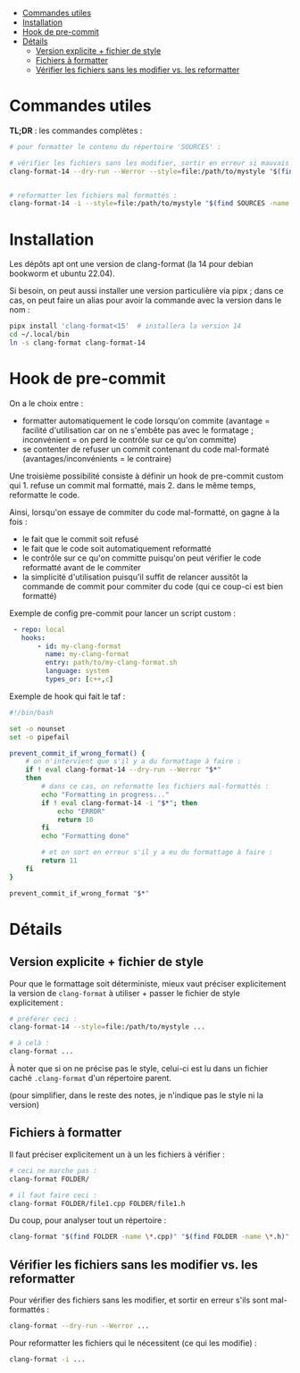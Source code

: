 * [Commandes utiles](#commandes-utiles)
* [Installation](#installation)
* [Hook de pre-commit](#hook-de-pre-commit)
* [Détails](#détails)
   * [Version explicite + fichier de style](#version-explicite--fichier-de-style)
   * [Fichiers à formatter](#fichiers-à-formatter)
   * [Vérifier les fichiers sans les modifier vs. les reformatter](#vérifier-les-fichiers-sans-les-modifier-vs-les-reformatter)


# Commandes utiles

**TL;DR** : les commandes complètes :

```sh
# pour formatter le contenu du répertoire 'SOURCES' :

# vérifier les fichiers sans les modifier, sortir en erreur si mauvais formattage :
clang-format-14 --dry-run --Werror --style=file:/path/to/mystyle "$(find SOURCES -name \*.cpp)" "$(find SOURCES -name \*.h)"


# reformatter les fichiers mal formattés :
clang-format-14 -i --style=file:/path/to/mystyle "$(find SOURCES -name \*.cpp)" "$(find SOURCES -name \*.h)"
```

# Installation

Les dépôts apt ont une version de clang-format (la 14 pour debian bookworm et ubuntu 22.04).

Si besoin, on peut aussi installer une version particulière via pipx ; dans ce cas, on peut faire un alias pour avoir la commande avec la version dans le nom :

```sh
pipx install 'clang-format<15'  # installera la version 14
cd ~/.local/bin
ln -s clang-format clang-format-14
```

# Hook de pre-commit

On a le choix entre :

- formatter automatiquement le code lorsqu'on commite (avantage = facilité d'utilisation car on ne s'embête pas avec le formatage ; inconvénient = on perd le contrôle sur ce qu'on committe)
- se contenter de refuser un commit contenant du code mal-formaté (avantages/inconvénients = le contraire)

Une troisième possibilité consiste à définir un hook de pre-commit custom qui 1. refuse un commit mal formatté, mais 2. dans le même temps, reformatte le code.

Ainsi, lorsqu'on essaye de commiter du code mal-formatté, on gagne à la fois :

- le fait que le commit soit refusé
- le fait que le code soit automatiquement reformatté
- le contrôle sur ce qu'on committe puisqu'on peut vérifier le code reformatté avant de le commiter
- la simplicité d'utilisation puisqu'il suffit de relancer aussitôt la commande de commit pour commiter du code (qui ce coup-ci est bien formatté)

Exemple de config pre-commit pour lancer un script custom :

```yml
 - repo: local
   hooks:
       - id: my-clang-format
         name: my-clang-format
         entry: path/to/my-clang-format.sh
         language: system
         types_or: [c++,c]
```

Exemple de hook qui fait le taf :

```sh
#!/bin/bash

set -o nounset
set -o pipefail

prevent_commit_if_wrong_format() {
    # on n'intervient que s'il y a du formattage à faire :
    if ! eval clang-format-14 --dry-run --Werror "$*"
    then
        # dans ce cas, on reformatte les fichiers mal-formattés :
        echo "Formatting in progress..."
        if ! eval clang-format-14 -i "$*"; then
            echo "ERROR"
            return 10
        fi
        echo "Formatting done"

        # et on sort en erreur s'il y a eu du formattage à faire :
        return 11
    fi
}

prevent_commit_if_wrong_format "$*"
```


# Détails

## Version explicite + fichier de style

Pour que le formattage soit déterministe, mieux vaut préciser explicitement la version de `clang-format` à utiliser + passer le fichier de style explicitement :

```sh
# préférer ceci :
clang-format-14 --style=file:/path/to/mystyle ...

# à celà :
clang-format ...
```

À noter que si on ne précise pas le style, celui-ci est lu dans un fichier caché `.clang-format` d'un répertoire parent.

(pour simplifier, dans le reste des notes, je n'indique pas le style ni la version)

## Fichiers à formatter

Il faut préciser explicitement un à un les fichiers à vérifier :


```sh
# ceci ne marche pas :
clang-format FOLDER/

# il faut faire ceci :
clang-format FOLDER/file1.cpp FOLDER/file1.h
```

Du coup, pour analyser tout un répertoire :

```sh
clang-format "$(find FOLDER -name \*.cpp)" "$(find FOLDER -name \*.h)"
```

## Vérifier les fichiers sans les modifier vs. les reformatter

Pour vérifier des fichiers sans les modifier, et sortir en erreur s'ils sont mal-formattés :

```sh
clang-format --dry-run --Werror ...
```

Pour reformatter les fichiers qui le nécessitent (ce qui les modifie) :


```sh
clang-format -i ...
```
